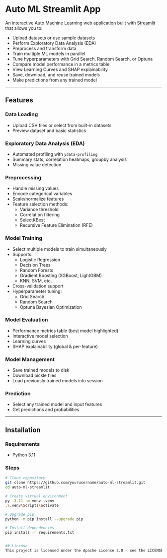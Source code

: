 # Auto ML Streamlit App

An interactive Auto Machine Learning web application built with [Streamlit](https://streamlit.io/) that allows you to:

- Upload datasets or use sample datasets
- Perform Exploratory Data Analysis (EDA)
- Preprocess and transform data
- Train multiple ML models in parallel
- Tune hyperparameters with Grid Search, Random Search, or Optuna
- Compare model performance in a metrics table
- View Learning Curves and SHAP explainability
- Save, download, and reuse trained models
- Make predictions from any trained model

---

## Features

### Data Loading
- Upload CSV files or select from built-in datasets
- Preview dataset and basic statistics

### Exploratory Data Analysis (EDA)
- Automated profiling with `ydata-profiling`
- Summary stats, correlation heatmaps, groupby analysis
- Missing value detection

### Preprocessing
- Handle missing values
- Encode categorical variables
- Scale/normalize features
- Feature selection methods:
  - Variance threshold
  - Correlation filtering
  - SelectKBest
  - Recursive Feature Elimination (RFE)

### Model Training
- Select multiple models to train simultaneously
- Supports:
  - Logistic Regression
  - Decision Trees
  - Random Forests
  - Gradient Boosting (XGBoost, LightGBM)
  - KNN, SVM, etc.
- Cross-validation support
- Hyperparameter tuning:
  - Grid Search
  - Random Search
  - Optuna Bayesian Optimization

### Model Evaluation
- Performance metrics table (best model highlighted)
- Interactive model selection
- Learning curves
- SHAP explainability (global & per-feature)

### Model Management
- Save trained models to disk
- Download pickle files
- Load previously trained models into session

### Prediction
- Select any trained model and input features
- Get predictions and probabilities

---

## Installation

### Requirements
- Python 3.11

### Steps
```bash
# Clone repository
git clone https://github.com/yourusername/auto-ml-streamlit.git
cd auto-ml-streamlit

# Create virtual environment
py -3.11 -m venv .venv
.\.venv\Scripts\activate

# Upgrade pip
python -m pip install --upgrade pip

# Install dependencies
pip install -r requirements.txt


## License
This project is licensed under the Apache License 2.0 - see the LICENSE file for details.
